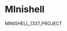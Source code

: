 # MInishell
MINISHELL_1337_PROJECT


<!-- //  readline still reachable: 204,178 bytes in 221 blocks -->

   
    

